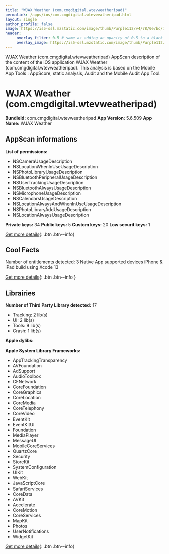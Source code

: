```yaml
---
title: "WJAX Weather (com.cmgdigital.wtevweatheripad)"
permalink: /apps/ios/com.cmgdigital.wtevweatheripad.html
layout: single
author_profile: false
image: https://is5-ssl.mzstatic.com/image/thumb/Purple112/v4/78/0e/bc/780ebc41-2d7a-cd40-e981-766963d98297/AppIcon-1x_U007emarketing-0-4-0-85-220.jpeg/512x512bb.jpg
header: 
     overlay_filter: 0.5 # same as adding an opacity of 0.5 to a black background
     overlay_image: https://is5-ssl.mzstatic.com/image/thumb/Purple112/v4/78/0e/bc/780ebc41-2d7a-cd40-e981-766963d98297/AppIcon-1x_U007emarketing-0-4-0-85-220.jpeg/512x512bb.jpg
---
```

WJAX Weather (com.cmgdigital.wtevweatheripad) AppScan description of the content of the iOS application WJAX Weather (com.cmgdigital.wtevweatheripad). This analysis is based on the Mobile App Tools : AppScore, static analysis, Audit and the Mobile Audit App Tool.

# WJAX Weather (com.cmgdigital.wtevweatheripad)

**BundleId:** com.cmgdigital.wtevweatheripad
**App Version:** 5.6.509
**App Name:** WJAX Weather


## AppScan informations 

**List of permissions:** 
- NSCameraUsageDescription
- NSLocationWhenInUseUsageDescription
- NSPhotoLibraryUsageDescription
- NSBluetoothPeripheralUsageDescription
- NSUserTrackingUsageDescription
- NSBluetoothAlwaysUsageDescription
- NSMicrophoneUsageDescription
- NSCalendarsUsageDescription
- NSLocationAlwaysAndWhenInUseUsageDescription
- NSPhotoLibraryAddUsageDescription
- NSLocationAlwaysUsageDescription
  
  
**Private keys:** 34
**Public keys:** 5
**Custom keys:** 20
**Low securit keys:** 1
  
[Get more details](/pricing.html){: .btn .btn--info}

## Cool Facts

Number of entitlements detected: 3
Native App
supported devices iPhone & iPad
build using Xcode 13
  
[Get more details](/pricing.html){: .btn .btn--info }

## Librairies 
**Number of Third Party Library detected:** 17
- Tracking: 2 lib(s)
- UI: 2 lib(s)
- Tools: 9 lib(s)
- Crash: 1 lib(s)


**Apple dylibs:**


**Apple System Library Frameworks:**
- AppTrackingTransparency
- AVFoundation
- AdSupport
- AudioToolbox
- CFNetwork
- CoreFoundation
- CoreGraphics
- CoreLocation
- CoreMedia
- CoreTelephony
- CoreVideo
- EventKit
- EventKitUI
- Foundation
- MediaPlayer
- MessageUI
- MobileCoreServices
- QuartzCore
- Security
- StoreKit
- SystemConfiguration
- UIKit
- WebKit
- JavaScriptCore
- SafariServices
- CoreData
- AVKit
- Accelerate
- CoreMotion
- CoreServices
- MapKit
- Photos
- UserNotifications
- WidgetKit


  
[Get more details](/pricing.html){: .btn .btn--info}

